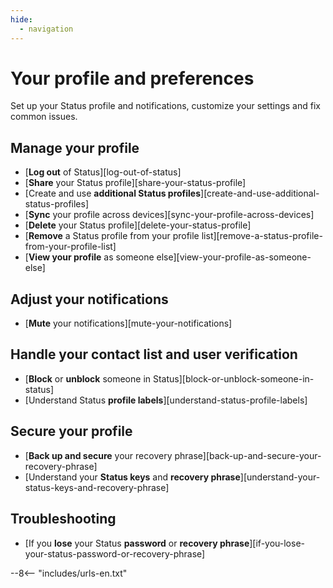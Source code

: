 ```yaml
---
hide:
  - navigation
---
```


# Your profile and preferences

Set up your Status profile and notifications, customize your settings and fix common issues.

## Manage your profile

- [**Log out** of Status][log-out-of-status]
- [**Share** your Status profile][share-your-status-profile]
- [Create and use **additional Status profiles**][create-and-use-additional-status-profiles]
- [**Sync** your profile across devices][sync-your-profile-across-devices]
- [**Delete** your Status profile][delete-your-status-profile]
- [**Remove** a Status profile from your profile list][remove-a-status-profile-from-your-profile-list]
- [**View your profile** as someone else][view-your-profile-as-someone-else]

## Adjust your notifications

- [**Mute** your notifications][mute-your-notifications]

## Handle your contact list and user verification

- [**Block** or **unblock** someone in Status][block-or-unblock-someone-in-status]
- [Understand Status **profile labels**][understand-status-profile-labels]

## Secure your profile

- [**Back up and secure** your recovery phrase][back-up-and-secure-your-recovery-phrase]
- [Understand your **Status keys** and **recovery phrase**][understand-your-status-keys-and-recovery-phrase]

## Troubleshooting

- [If you **lose** your Status **password** or **recovery phrase**][if-you-lose-your-status-password-or-recovery-phrase]

--8<-- "includes/urls-en.txt"
